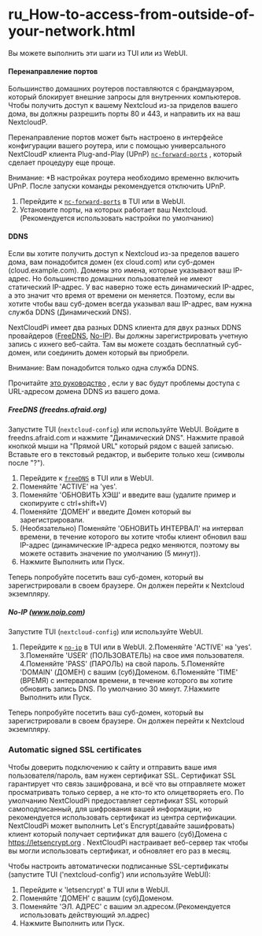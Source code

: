 # ru_How-to-access-from-outside-of-your-network.html

[nc-forward-ports]: https://github.com/nextcloud/nextcloudpi/wiki/Configuration-Reference#nc-forward-ports
[freeDNS]: https://github.com/nextcloud/nextcloudpi/wiki/Configuration-Reference#freeDNS
[no-ip]: https://github.com/nextcloud/nextcloudpi/wiki/Configuration-Reference#no-ip
[letsencrypt]: https://github.com/nextcloud/nextcloudpi/wiki/Configuration-Reference#letsencrypt

Вы можете выполнить эти шаги из TUI или из WebUI.

#### Перенаправление портов
Большинство домашних роутеров поставляются с брандмауэром, который блокирует внешние запросы для внутренних компьютеров. Чтобы получить доступ к вашему Nextcloud из-за приделов вашего дома, вы должны разрешить порты 80 и 443, и направить их на ваш NextcloudP.
 
Перенаправление портов может быть настроено в интерфейсе конфигурации вашего роутера, или с помощью универсального NextCloudP клиента Plug-and-Play (UPnP) [`nc-forward-ports`][nc-forward-ports] , который сделает процедуру еще проще.

Внимание: *В настройках роутера необходимо временно включить UPnP. После запуски команды рекомендуется отключить UPnP.

1. Перейдите к [`nc-forward-ports`][nc-forward-ports] в TUI или в WebUI.
2. Установите порты, на которых работает ваш Nextcloud. (Рекомендуется использовать настройки по умолчанию)

#### DDNS
Если вы хотите получить доступ к Nextcloud из-за пределов вашего дома, вам понадобится домен (ex cloud.com) или суб-домен (cloud.example.com). Домены это имена, которые указывают ваш IP-адрес. Но большинство домашних пользователей не имеют статический IP-адрес. У вас наверно тоже есть динамический IP-адрес, а это значит что время от времени он меняется. Поэтому, если вы хотите чтобы ваш суб-домен всегда указывал ваш IP-адрес, вам нужна служба DDNS (Динамический DNS).

NextCloudPi имеет два разных DDNS клиента для двух разных DDNS провайдеров ([FreeDNS](http://freedns.afraid.org/), [No-IP](https://www.noip.com)). Вы должны зарегистрировать учетную запись с ихнего веб-сайта. Там вы можете создать бесплатный суб-домен, или соединить домен который вы приобрели. 

Внимание: Вам понадобится только одна служба DDNS.

Прочитайте [это руководство](https://github.com/nextcloud/nextcloudpi/wiki/How-to-access-NextCloudPi#using-your-ddns-domain-inside-and-outside-home) , если у вас будут проблемы доступа с URL-адресом домена DDNS из вашего дома.

##### FreeDNS (freedns.afraid.org)
Запустите TUI (`nextcloud-config`) или используйте WebUI.
Войдите в freedns.afraid.com и нажмите "Динамический DNS". Нажмите правой кнопкой мыши на "Прямой URL" который рядом с вашей записью. Вставьте его в текстовый редактор, и выберите только хеш (символы после "?").
1. Перейдите к [`freeDNS`][freeDNS] в TUI или в WebUI.
2. Поменяйте 'ACTIVE' на 'yes'. 
3. Поменяйте 'ОБНОВИТЬ ХЭШ' и введите ваш (удалите пример и скопируите с ctrl+shift+V)
4. Поменяйте 'ДОМЕН' и введите Домен который вы зарегистрировали.
5. (Необязательно) Поменяйте 'ОБНОВИТЬ ИНТЕРВАЛ' на интервал времени, в течение которого вы хотите чтобы клиент обновил ваш IP-адрес (динамические IP-адреса редко меняются, поэтому вы можете оставить значение по умолчанию (5 минут)).
6. Нажмите Выполнить или Пуск.

Теперь попробуйте посетить ваш суб-домен, который вы зарегистрировали в своем браузере. Он должен перейти к Nextcloud экземпляру.

##### No-IP (www.noip.com)
Запустите TUI (`nextcloud-config`) или используйте WebUI.
1. Перейдите к [`no-ip`][no-ip] в TUI или в WebUI.
2.Поменяйте 'ACTIVE' на 'yes'.
3.Поменяйте 'USER' (ПОЛЬЗОВАТЕЛЬ) на свое имя пользователя.
4.Поменяйте 'PASS' (ПАРОЛЬ) на свой пароль.
5.Поменяйте 'DOMAIN' (ДОМЕН) с вашим (суб)Доменом.
6.Поменяйте 'TIME' (ВРЕМЯ) с интервалом времени, в течение которого вы хотите обновить запись DNS. По умолчанию 30 минут.
7.Нажмите Выполнить или Пуск.

Теперь попробуйте посетить ваш суб-домен, который вы зарегистрировали в своем браузере. Он должен перейти к Nextcloud экземпляру.

### Automatic signed SSL certificates 
Чтобы доверить подключению к сайту и отправить ваше имя пользователя/пароль, вам нужен сертификат SSL. Сертификат SSL гарантирует что связь зашифрована, и всё что вы отправляете может просматривать только сервер, а не кто-то кто олицетворяеть его. По умолчанию NextCloudPi предоставляет сертификат SSL который самоподписанный, для шифрования вашей информации, но рекомендуется использовать сертификат из центра сертификации. NextCloudPi может выполнить Let's Encrypt(давайте зашифровать) клиент который получает сертификат для вашего (суб)Домена с https://letsencrypt.org . NextCloudPi настраивает веб-сервер так чтобы вы могли использовать сертификат, и обновляет его раз в месяц.

Чтобы настроить автоматически подписанные SSL-сертификаты (запустите TUI ('nextcloud-config')  или используйте WebUI):
1. Перейдите к 'letsencrypt' в TUI или в WebUI.
2. Поменяйте 'ДОМЕН' с вашим (суб)Доменом.
3. Поменяйте 'ЭЛ. АДРЕС' с вашим эл.адресом.(Рекомендуется использовать действующий эл.адрес)
4. Нажмите Выполнить или Пуск.

